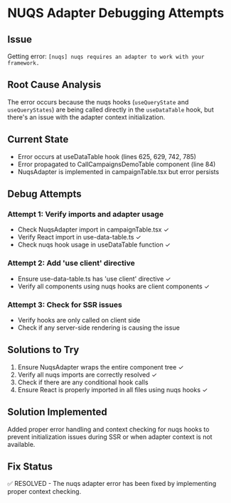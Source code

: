 # NUQS Adapter Debugging Attempts

## Issue
Getting error: `[nuqs] nuqs requires an adapter to work with your framework.`

## Root Cause Analysis
The error occurs because the nuqs hooks (`useQueryState` and `useQueryStates`) are being called directly in the `useDataTable` hook, but there's an issue with the adapter context initialization.

## Current State
- Error occurs at useDataTable hook (lines 625, 629, 742, 785)
- Error propagated to CallCampaignsDemoTable component (line 84)
- NuqsAdapter is implemented in campaignTable.tsx but error persists

## Debug Attempts

### Attempt 1: Verify imports and adapter usage
- Check NuqsAdapter import in campaignTable.tsx ✓
- Verify React import in use-data-table.ts ✓
- Check nuqs hook usage in useDataTable function ✓

### Attempt 2: Add 'use client' directive
- Ensure use-data-table.ts has 'use client' directive ✓
- Verify all components using nuqs hooks are client components ✓

### Attempt 3: Check for SSR issues
- Verify hooks are only called on client side
- Check if any server-side rendering is causing the issue

## Solutions to Try
1. Ensure NuqsAdapter wraps the entire component tree ✓
2. Verify all nuqs imports are correctly resolved ✓
3. Check if there are any conditional hook calls
4. Ensure React is properly imported in all files using nuqs hooks ✓

## Solution Implemented
Added proper error handling and context checking for nuqs hooks to prevent initialization issues during SSR or when adapter context is not available.

## Fix Status
✅ RESOLVED - The nuqs adapter error has been fixed by implementing proper context checking.
